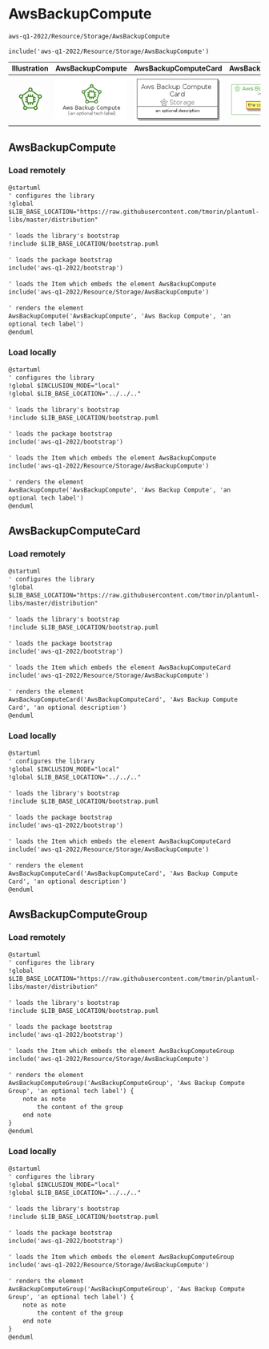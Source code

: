 # AwsBackupCompute


```text
aws-q1-2022/Resource/Storage/AwsBackupCompute
```

```text
include('aws-q1-2022/Resource/Storage/AwsBackupCompute')
```



| Illustration | AwsBackupCompute | AwsBackupComputeCard | AwsBackupComputeGroup |
| :---: | :---: | :---: | :---: |
| ![illustration for Illustration](../../../aws-q1-2022/Resource/Storage/AwsBackupCompute.png) | ![illustration for AwsBackupCompute](../../../aws-q1-2022/Resource/Storage/AwsBackupCompute.Local.png) | ![illustration for AwsBackupComputeCard](../../../aws-q1-2022/Resource/Storage/AwsBackupComputeCard.Local.png) | ![illustration for AwsBackupComputeGroup](../../../aws-q1-2022/Resource/Storage/AwsBackupComputeGroup.Local.png) |




## AwsBackupCompute

### Load remotely
```plantuml
@startuml
' configures the library
!global $LIB_BASE_LOCATION="https://raw.githubusercontent.com/tmorin/plantuml-libs/master/distribution"

' loads the library's bootstrap
!include $LIB_BASE_LOCATION/bootstrap.puml

' loads the package bootstrap
include('aws-q1-2022/bootstrap')

' loads the Item which embeds the element AwsBackupCompute
include('aws-q1-2022/Resource/Storage/AwsBackupCompute')

' renders the element
AwsBackupCompute('AwsBackupCompute', 'Aws Backup Compute', 'an optional tech label')
@enduml
```

### Load locally
```plantuml
@startuml
' configures the library
!global $INCLUSION_MODE="local"
!global $LIB_BASE_LOCATION="../../.."

' loads the library's bootstrap
!include $LIB_BASE_LOCATION/bootstrap.puml

' loads the package bootstrap
include('aws-q1-2022/bootstrap')

' loads the Item which embeds the element AwsBackupCompute
include('aws-q1-2022/Resource/Storage/AwsBackupCompute')

' renders the element
AwsBackupCompute('AwsBackupCompute', 'Aws Backup Compute', 'an optional tech label')
@enduml
```

## AwsBackupComputeCard

### Load remotely
```plantuml
@startuml
' configures the library
!global $LIB_BASE_LOCATION="https://raw.githubusercontent.com/tmorin/plantuml-libs/master/distribution"

' loads the library's bootstrap
!include $LIB_BASE_LOCATION/bootstrap.puml

' loads the package bootstrap
include('aws-q1-2022/bootstrap')

' loads the Item which embeds the element AwsBackupComputeCard
include('aws-q1-2022/Resource/Storage/AwsBackupCompute')

' renders the element
AwsBackupComputeCard('AwsBackupComputeCard', 'Aws Backup Compute Card', 'an optional description')
@enduml
```

### Load locally
```plantuml
@startuml
' configures the library
!global $INCLUSION_MODE="local"
!global $LIB_BASE_LOCATION="../../.."

' loads the library's bootstrap
!include $LIB_BASE_LOCATION/bootstrap.puml

' loads the package bootstrap
include('aws-q1-2022/bootstrap')

' loads the Item which embeds the element AwsBackupComputeCard
include('aws-q1-2022/Resource/Storage/AwsBackupCompute')

' renders the element
AwsBackupComputeCard('AwsBackupComputeCard', 'Aws Backup Compute Card', 'an optional description')
@enduml
```

## AwsBackupComputeGroup

### Load remotely
```plantuml
@startuml
' configures the library
!global $LIB_BASE_LOCATION="https://raw.githubusercontent.com/tmorin/plantuml-libs/master/distribution"

' loads the library's bootstrap
!include $LIB_BASE_LOCATION/bootstrap.puml

' loads the package bootstrap
include('aws-q1-2022/bootstrap')

' loads the Item which embeds the element AwsBackupComputeGroup
include('aws-q1-2022/Resource/Storage/AwsBackupCompute')

' renders the element
AwsBackupComputeGroup('AwsBackupComputeGroup', 'Aws Backup Compute Group', 'an optional tech label') {
    note as note
        the content of the group
    end note
}
@enduml
```

### Load locally
```plantuml
@startuml
' configures the library
!global $INCLUSION_MODE="local"
!global $LIB_BASE_LOCATION="../../.."

' loads the library's bootstrap
!include $LIB_BASE_LOCATION/bootstrap.puml

' loads the package bootstrap
include('aws-q1-2022/bootstrap')

' loads the Item which embeds the element AwsBackupComputeGroup
include('aws-q1-2022/Resource/Storage/AwsBackupCompute')

' renders the element
AwsBackupComputeGroup('AwsBackupComputeGroup', 'Aws Backup Compute Group', 'an optional tech label') {
    note as note
        the content of the group
    end note
}
@enduml
```


